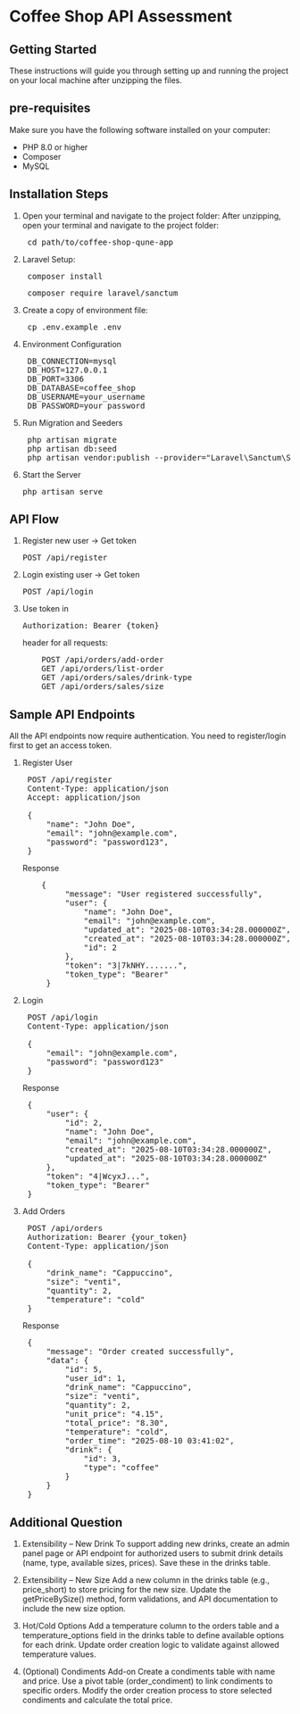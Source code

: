 # Coffee Shop API Assessment

## Getting Started

These instructions will guide you through setting up and running the project on your local machine after unzipping the files.

## pre-requisites

Make sure you have the following software installed on your computer:

- PHP 8.0 or higher
- Composer
- MySQL

## Installation Steps
1. Open your terminal and navigate to the project folder: After unzipping, open your terminal and navigate to the project folder:
   <pre> cd path/to/coffee-shop-qune-app  </pre>
2. Laravel Setup:
   <pre> composer install  </pre>
   <pre> composer require laravel/sanctum  </pre>
3. Create a copy of environment file:
    <pre> cp .env.example .env  </pre>
4. Environment Configuration
   <pre>
    DB_CONNECTION=mysql
    DB_HOST=127.0.0.1
    DB_PORT=3306
    DB_DATABASE=coffee_shop
    DB_USERNAME=your_username
    DB_PASSWORD=your_password
   </pre>
5. Run Migration and Seeders
   <pre>
    php artisan migrate
    php artisan db:seed
    php artisan vendor:publish --provider="Laravel\Sanctum\SanctumServiceProvider"
   </pre>
6. Start the Server
   <pre>php artisan serve</pre>
   
## API Flow 
1. Register new user -> Get token
   <pre>POST /api/register</pre>
2. Login existing user -> Get token
   <pre>POST /api/login</pre>
3. Use token in <pre>Authorization: Bearer {token}</pre> header for all requests:
   <pre>
       POST /api/orders/add-order
       GET /api/orders/list-order
       GET /api/orders/sales/drink-type
       GET /api/orders/sales/size
   </pre>

## Sample API Endpoints
All the API endpoints now require authentication. You need to register/login first to get an access token.

1. Register User
   <pre>
    POST /api/register
    Content-Type: application/json
    Accept: application/json
    
    {
        "name": "John Doe",
        "email": "john@example.com",
        "password": "password123",
    }
   </pre>
   Response
   <pre>
       {
            "message": "User registered successfully",
            "user": {
                "name": "John Doe",
                "email": "john@example.com",
                "updated_at": "2025-08-10T03:34:28.000000Z",
                "created_at": "2025-08-10T03:34:28.000000Z",
                "id": 2
            },
            "token": "3|7kNHY.......",
            "token_type": "Bearer"
        }
   </pre>
2. Login
   <pre>
    POST /api/login
    Content-Type: application/json
    
    {
        "email": "john@example.com",
        "password": "password123"
    }
   </pre>
   Response
   <pre>
    {
        "user": {
            "id": 2,
            "name": "John Doe",
            "email": "john@example.com",
            "created_at": "2025-08-10T03:34:28.000000Z",
            "updated_at": "2025-08-10T03:34:28.000000Z"
        },
        "token": "4|WcyxJ...",
        "token_type": "Bearer"
    }
   </pre>
3. Add Orders
   <pre>
    POST /api/orders
    Authorization: Bearer {your_token}
    Content-Type: application/json
    
    {
        "drink_name": "Cappuccino",
        "size": "venti", 
        "quantity": 2,
        "temperature": "cold"
    }
   </pre>
   Response
   <pre>
    {
        "message": "Order created successfully",
        "data": {
            "id": 5,
            "user_id": 1,
            "drink_name": "Cappuccino",
            "size": "venti",
            "quantity": 2,
            "unit_price": "4.15",
            "total_price": "8.30",
            "temperature": "cold",
            "order_time": "2025-08-10 03:41:02",
            "drink": {
                "id": 3,
                "type": "coffee"
            }
        }
    }
   </pre>

## Additional Question

1. Extensibility – New Drink
   To support adding new drinks, create an admin panel page or API endpoint for authorized users to submit drink details (name, type, available sizes, prices). Save these in the drinks table. 

2. Extensibility – New Size
   Add a new column in the drinks table (e.g., price_short) to store pricing for the new size. Update the getPriceBySize() method, form validations, and API documentation to include the new size option.

3. Hot/Cold Options
   Add a temperature column to the orders table and a temperature_options field in the drinks table to define available options for each drink. Update order creation logic to validate against allowed temperature values.

4. (Optional) Condiments Add-on
   Create a condiments table with name and price. Use a pivot table (order_condiment) to link condiments to specific orders. Modify the order creation process to store selected condiments and calculate the total price.


  
